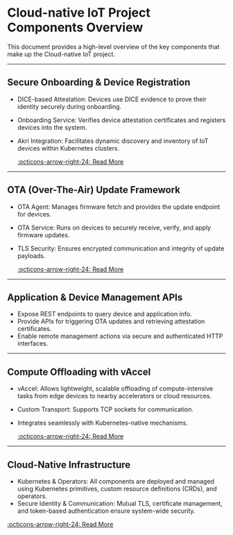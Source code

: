 # Cloud-native IoT Project Components Overview

This document provides a high-level overview of the key components that make up the Cloud-native IoT project. 

---

## Secure Onboarding & Device Registration

- DICE-based Attestation: Devices use DICE evidence to prove their identity securely during onboarding.
- Onboarding Service: Verifies device attestation certificates and registers devices into the system.
- Akri Integration: Facilitates dynamic discovery and inventory of IoT devices within Kubernetes clusters.

  [:octicons-arrow-right-24: Read More](onboarding/overview.md)

---

## OTA (Over-The-Air) Update Framework

- OTA Agent: Manages firmware fetch and provides the update endpoint for devices.
- OTA Service: Runs on devices to securely receive, verify, and apply firmware updates.
- TLS Security: Ensures encrypted communication and integrity of update payloads.

  [:octicons-arrow-right-24: Read More](ota-updates/overview.md)

---

## Application & Device Management APIs

- Expose REST endpoints to query device and application info.
- Provide APIs for triggering OTA updates and retrieving attestation certificates.
- Enable remote management actions via secure and authenticated HTTP interfaces.

---

## Compute Offloading with vAccel

- vAccel: Allows lightweight, scalable offloading of compute-intensive tasks from edge devices to nearby accelerators or cloud resources.
- Custom Transport: Supports TCP sockets for communication.
- Integrates seamlessly with Kubernetes-native mechanisms.

  [:octicons-arrow-right-24: Read More](resource-offloading/overview.md)

---

## Cloud-Native Infrastructure

- Kubernetes & Operators: All components are deployed and managed using Kubernetes primitives, custom resource definitions (CRDs), and operators.
- Secure Identity & Communication: Mutual TLS, certificate management, and token-based authentication ensure system-wide security.
<!---- Observability: Metrics, logs, and tracing are integrated to monitor device health, OTA progress, and offload performance. -->


  [:octicons-arrow-right-24: Read More](../flashjob-operator/overview.md)
